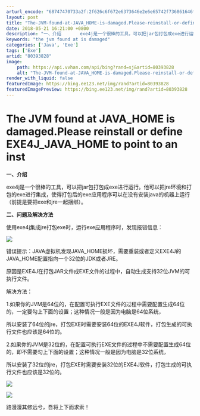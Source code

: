 ```yaml
---
arturl_encode: "68747470733a2f:2f626c6f672e6373646e2e6e65742f736861646f775f7a6564:2f61727469636c652f64657461696c732f3830333933383238"
layout: post
title: "The-JVM-found-at-JAVA_HOME-is-damaged.Please-reinstall-or-define-EXE4J_JAVA_HOME-to-point-to-an-inst"
date: 2018-05-21 16:21:00 +0800
description: "一、介绍       exe4j是一个很棒的工具，可以把jar包打包成exe进行运行。他可以把jre"
keywords: "the jvm found at is damaged"
categories: ['Java', 'Exe']
tags: ['Exe']
artid: "80393828"
image:
    path: https://api.vvhan.com/api/bing?rand=sj&artid=80393828
    alt: "The-JVM-found-at-JAVA_HOME-is-damaged.Please-reinstall-or-define-EXE4J_JAVA_HOME-to-point-to-an-inst"
render_with_liquid: false
featuredImage: https://bing.ee123.net/img/rand?artid=80393828
featuredImagePreview: https://bing.ee123.net/img/rand?artid=80393828
---
```


# The JVM found at JAVA\_HOME is damaged.Please reinstall or define EXE4J\_JAVA\_HOME to point to an inst

**一、介绍**

exe4j是一个很棒的工具，可以把jar包打包成exe进行运行。他可以把jre环境和打包的exe进行集成，使得打包后的exe应用程序可以在没有安装java的机器上运行（前提是要把exe和jre一起捆绑）。

**二、问题及解决方法**

使用exe4j集成jre打包exe时，运行exe应用程序时，发现报错信息：

![](https://i-blog.csdnimg.cn/blog_migrate/8a2fad6d965840c8b0a9b6957d4d4bd1.png)

错误提示：JAVA虚拟机发现JAVA\_HOME损坏，需要重装或者定义EXE4J的JAVA\_HOME配置指向一个32位的JDK或者JRE。

原因是EXE4J在打包JAR文件成EXE文件的过程中，自动生成支持32位JVM的可执行文件。

解决方法：

1.如果你的JVM是64位的，在配置可执行EXE文件的过程中需要配置生成64位的，一定要勾上下面的设置；这种情况一般是因为电脑是64位系统，

所以安装了64位的jre，打包EXE时需要安装64位的EXE4J软件，打包生成的可执行文件也应该是64位的。

2.如果你的JVM是32位的，在配置可执行EXE文件的过程中不需要配置生成64位的，即不需要勾上下面的设置；这种情况一般是因为电脑是32位系统，

所以安装了32位的jre，打包EXE时需要安装32位的EXE4J软件，打包生成的可执行文件也应该是32位的。

![](https://i-blog.csdnimg.cn/blog_migrate/1f6b804cc14af16c5fb091715086d0dd.png)

![](https://i-blog.csdnimg.cn/blog_migrate/4726e0a68fcaf9896835a2afebe5cdba.png)

路漫漫其修远兮，吾将上下而求索！
